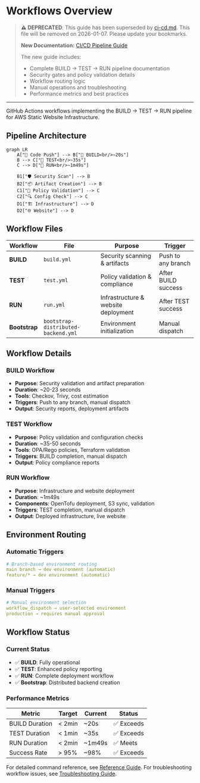 # Workflows Overview

> **⚠️ DEPRECATED**: This guide has been superseded by [ci-cd.md](ci-cd.md).
> This file will be removed on 2026-01-07. Please update your bookmarks.
>
> **New Documentation:** [CI/CD Pipeline Guide](ci-cd.md)
>
> The new guide includes:
> - Complete BUILD → TEST → RUN pipeline documentation
> - Security gates and policy validation details
> - Workflow routing logic
> - Manual operations and troubleshooting
> - Performance metrics and best practices

---

GitHub Actions workflows implementing the BUILD → TEST → RUN pipeline for AWS Static Website Infrastructure.

## Pipeline Architecture

```mermaid
graph LR
    A["📝 Code Push"] --> B["🔨 BUILD<br/>~20s"]
    B --> C["🧪 TEST<br/>~35s"]
    C --> D["🚀 RUN<br/>~1m49s"]

    B1["🛡️ Security Scan"] --> B
    B2["📦 Artifact Creation"] --> B
    C1["📜 Policy Validation"] --> C
    C2["🔍 Config Check"] --> C
    D1["🏗️ Infrastructure"] --> D
    D2["🌐 Website"] --> D
```

## Workflow Files

| Workflow | File | Purpose | Trigger |
|----------|------|---------|---------|
| **BUILD** | `build.yml` | Security scanning & artifacts | Push to any branch |
| **TEST** | `test.yml` | Policy validation & compliance | After BUILD success |
| **RUN** | `run.yml` | Infrastructure & website deployment | After TEST success |
| **Bootstrap** | `bootstrap-distributed-backend.yml` | Environment initialization | Manual dispatch |

## Workflow Details

### BUILD Workflow
- **Purpose**: Security validation and artifact preparation
- **Duration**: ~20-23 seconds
- **Tools**: Checkov, Trivy, cost estimation
- **Triggers**: Push to any branch, manual dispatch
- **Output**: Security reports, deployment artifacts

### TEST Workflow
- **Purpose**: Policy validation and configuration checks
- **Duration**: ~35-50 seconds
- **Tools**: OPA/Rego policies, Terraform validation
- **Triggers**: BUILD completion, manual dispatch
- **Output**: Policy compliance reports

### RUN Workflow
- **Purpose**: Infrastructure and website deployment
- **Duration**: ~1m49s
- **Components**: OpenTofu deployment, S3 sync, validation
- **Triggers**: TEST completion, manual dispatch
- **Output**: Deployed infrastructure, live website

## Environment Routing

### Automatic Triggers
```yaml
# Branch-based environment routing
main branch → dev environment (automatic)
feature/* → dev environment (automatic)
```

### Manual Triggers
```yaml
# Manual environment selection
workflow_dispatch → user-selected environment
production → requires manual approval
```

## Workflow Status

### Current Status
- ✅ **BUILD**: Fully operational
- ✅ **TEST**: Enhanced policy reporting
- ✅ **RUN**: Complete deployment workflow
- ✅ **Bootstrap**: Distributed backend creation

### Performance Metrics
| Metric | Target | Current | Status |
|--------|--------|---------|--------|
| BUILD Duration | < 2min | ~20s | ✅ Exceeds |
| TEST Duration | < 1min | ~35s | ✅ Exceeds |
| RUN Duration | < 2min | ~1m49s | ✅ Meets |
| Success Rate | > 95% | ~98% | ✅ Exceeds |

For detailed command reference, see [Reference Guide](reference.md).
For troubleshooting workflow issues, see [Troubleshooting Guide](troubleshooting.md).